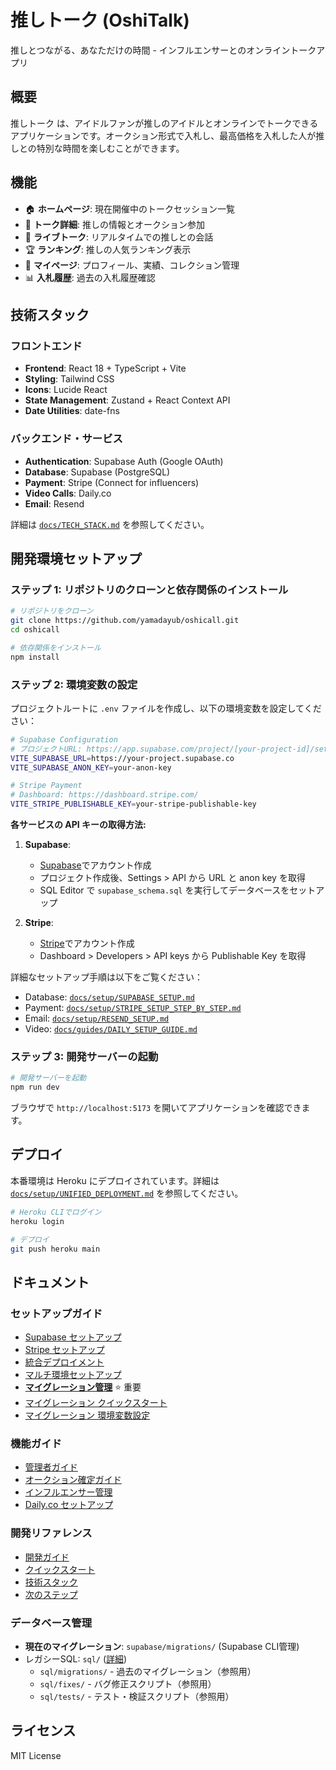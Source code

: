 # 推しトーク (OshiTalk)

推しとつながる、あなただけの時間 - インフルエンサーとのオンライントークアプリ

## 概要

推しトーク は、アイドルファンが推しのアイドルとオンラインでトークできるアプリケーションです。オークション形式で入札し、最高価格を入札した人が推しとの特別な時間を楽しむことができます。

## 機能

- 🏠 **ホームページ**: 現在開催中のトークセッション一覧
- 💬 **トーク詳細**: 推しの情報とオークション参加
- 🎥 **ライブトーク**: リアルタイムでの推しとの会話
- 🏆 **ランキング**: 推しの人気ランキング表示
- 👤 **マイページ**: プロフィール、実績、コレクション管理
- 📊 **入札履歴**: 過去の入札履歴確認

## 技術スタック

### フロントエンド

- **Frontend**: React 18 + TypeScript + Vite
- **Styling**: Tailwind CSS
- **Icons**: Lucide React
- **State Management**: Zustand + React Context API
- **Date Utilities**: date-fns

### バックエンド・サービス

- **Authentication**: Supabase Auth (Google OAuth)
- **Database**: Supabase (PostgreSQL)
- **Payment**: Stripe (Connect for influencers)
- **Video Calls**: Daily.co
- **Email**: Resend

詳細は [`docs/TECH_STACK.md`](./docs/TECH_STACK.md) を参照してください。

## 開発環境セットアップ

### ステップ 1: リポジトリのクローンと依存関係のインストール

```bash
# リポジトリをクローン
git clone https://github.com/yamadayub/oshicall.git
cd oshicall

# 依存関係をインストール
npm install
```

### ステップ 2: 環境変数の設定

プロジェクトルートに `.env` ファイルを作成し、以下の環境変数を設定してください：

```bash
# Supabase Configuration
# プロジェクトURL: https://app.supabase.com/project/[your-project-id]/settings/api
VITE_SUPABASE_URL=https://your-project.supabase.co
VITE_SUPABASE_ANON_KEY=your-anon-key

# Stripe Payment
# Dashboard: https://dashboard.stripe.com/
VITE_STRIPE_PUBLISHABLE_KEY=your-stripe-publishable-key
```

**各サービスの API キーの取得方法:**

1. **Supabase**:

   - [Supabase](https://supabase.com/)でアカウント作成
   - プロジェクト作成後、Settings > API から URL と anon key を取得
   - SQL Editor で `supabase_schema.sql` を実行してデータベースをセットアップ

2. **Stripe**:
   - [Stripe](https://stripe.com/)でアカウント作成
   - Dashboard > Developers > API keys から Publishable Key を取得

詳細なセットアップ手順は以下をご覧ください：
- Database: [`docs/setup/SUPABASE_SETUP.md`](./docs/setup/SUPABASE_SETUP.md)
- Payment: [`docs/setup/STRIPE_SETUP_STEP_BY_STEP.md`](./docs/setup/STRIPE_SETUP_STEP_BY_STEP.md)
- Email: [`docs/setup/RESEND_SETUP.md`](./docs/setup/RESEND_SETUP.md)
- Video: [`docs/guides/DAILY_SETUP_GUIDE.md`](./docs/guides/DAILY_SETUP_GUIDE.md)

### ステップ 3: 開発サーバーの起動

```bash
# 開発サーバーを起動
npm run dev
```

ブラウザで `http://localhost:5173` を開いてアプリケーションを確認できます。

## デプロイ

本番環境は Heroku にデプロイされています。詳細は [`docs/setup/UNIFIED_DEPLOYMENT.md`](./docs/setup/UNIFIED_DEPLOYMENT.md) を参照してください。

```bash
# Heroku CLIでログイン
heroku login

# デプロイ
git push heroku main
```

## ドキュメント

### セットアップガイド
- [Supabase セットアップ](./docs/setup/SUPABASE_SETUP.md)
- [Stripe セットアップ](./docs/setup/STRIPE_SETUP_STEP_BY_STEP.md)
- [統合デプロイメント](./docs/setup/UNIFIED_DEPLOYMENT.md)
- [マルチ環境セットアップ](./docs/setup/MULTI_ENVIRONMENT_SETUP.md)
- **[マイグレーション管理](./docs/setup/MIGRATION_MANAGEMENT.md)** ⭐ 重要
- [マイグレーション クイックスタート](./docs/setup/MIGRATION_QUICKSTART.md)
- [マイグレーション 環境変数設定](./docs/setup/MIGRATION_ENV_SETUP.md)

### 機能ガイド
- [管理者ガイド](./docs/guides/ADMIN_GUIDE.md)
- [オークション確定ガイド](./docs/guides/AUCTION_FINALIZATION_GUIDE.md)
- [インフルエンサー管理](./docs/guides/INFLUENCER_MANAGEMENT.md)
- [Daily.co セットアップ](./docs/guides/DAILY_SETUP_GUIDE.md)

### 開発リファレンス
- [開発ガイド](./docs/DEVELOPMENT.md)
- [クイックスタート](./docs/QUICK_START.md)
- [技術スタック](./docs/TECH_STACK.md)
- [次のステップ](./docs/NEXT_STEPS.md)

### データベース管理
- **現在のマイグレーション**: `supabase/migrations/` (Supabase CLI管理)
- レガシーSQL: `sql/` ([詳細](./sql/README.md))
  - `sql/migrations/` - 過去のマイグレーション（参照用）
  - `sql/fixes/` - バグ修正スクリプト（参照用）
  - `sql/tests/` - テスト・検証スクリプト（参照用）

## ライセンス

MIT License
